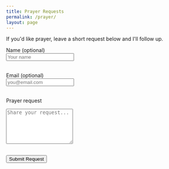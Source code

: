 ```yaml
---
title: Prayer Requests
permalink: /prayer/
layout: page
---
```


If you'd like prayer, leave a short request below and I'll follow up.

<form action="https://formspree.io/f/your-form-id" method="POST">
  <label>Name (optional)</label><br>
  <input name="name" placeholder="Your name"><br><br>

  <label>Email (optional)</label><br>
  <input name="_replyto" type="email" placeholder="you@email.com"><br><br>

  <label>Prayer request</label><br>
  <textarea name="message" rows="6" placeholder="Share your request..."></textarea><br><br>

  <button type="submit" class="donate-cta">Submit Request</button>
</form>
